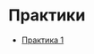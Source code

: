 # Практики

* [Практика 1](https://colab.research.google.com/drive/1HngMtwArCLoY3UExxKZMVQbmDVizu-ax?usp=sharing)
